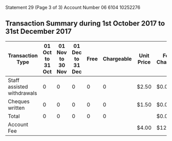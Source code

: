 Statement 29                    (Page 3 of 3)
Account Number           06 6104 10252276

## Transaction Summary during 1st October 2017 to 31st December 2017

| Transaction Type | 01 Oct to 31 Oct | 01 Nov to 30 Nov | 01 Dec to 31 Dec | Free | Chargeable | Unit Price | Fee Charged |
|------------------|-------------------|-------------------|-------------------|------|------------|------------|-------------|
| Staff assisted withdrawals | 0 | 0 | 0 | 0 | 0 | $2.50 | $0.00 |
| Cheques written | 0 | 0 | 0 | 0 | 0 | $1.50 | $0.00 |
| Total | 0 | 0 | 0 | 0 | 0 | | $0.00 |
| Account Fee | | | | | | $4.00 | $12.00 |